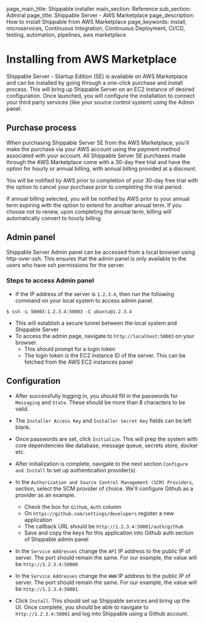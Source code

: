 page_main_title: Shippable installer
main_section: Reference
sub_section: Admiral
page_title: Shippable Server - AWS Marketplace
page_description: How to install Shippable from AWS Marketplace
page_keywords: install, microservices, Continuous Integration, Continuous Deployment, CI/CD, testing, automation, pipelines, aws marketplace

# Installing from AWS Marketplace

Shippable Server - Startup Edition (SE) is available on AWS Marketplace and can be installed by going
through a one-click purchase and install process. This will bring up Shippable Server on an EC2
instance of desired configuration. Once launched, you will configure the installation 
to connect your third party services (like your source control system) using the Admin panel.

## Purchase process
When purchasing Shippable Server SE from the AWS Marketplace, you'll make the 
purchase via your AWS account using the payment method associated with your account. All 
Shippable Server SE purchases made through the AWS Marketplace come with a 30-day free trial 
and have the option for hourly or annual billing, with annual billing provided at a 
discount. 

You will be notified by AWS prior to completion of your 30-day free trial with the option to 
cancel your purchase prior to completing the trial period.

If annual billing selected, you will be notified by AWS prior to your annual term 
expiring with the option to extend for another annual term. If you choose not to renew, upon 
completing the annual term, billing will automatically convert to hourly billing.

## Admin panel

Shippable Server Admin panel can be accessed from a local browser using
http-over-ssh. This ensures that the admin panel is only available to the users
who have ssh permissions for the server.

### Steps to access Admin panel
- If the IP address of the server is `1.2.3.4`, then run the following command
  on your local system to access admin panel.
```
$ ssh -L 50003:1.2.3.4:50003 -C ubuntu@1.2.3.4
```
- This will establish a secure tunnel between the local system and Shippable
  Server
- To access the admin page, navigate to `http://localhost:50003` on your
  browser.
  - This should prompt for a login token
  - The login token is the EC2 instance ID of the server. This can be fetched
    from the AWS EC2 instances panel

## Configuration

- After successfully logging in, you should fill in the passwords for
  `Messaging` and `State`. These should be more than 8 characters to be valid.

- The `Installer Access Key` and `Installer Secret Key` fields can be left
  blank.

- Once passwords are set, click `Initialize`. This will prep the system with
  core dependencies like database, message queue, secrets store, docker etc.

- After initialization is complete, navigate to the next section `Configure and
  Install` to set up authentication provider(s).

- In the `Authorization and Source Control Management (SCM) Providers`,
  section, select the SCM provider of choice. We'll configure Github as
  a provider as an example.
  - Check the box for `Github`, `Auth` column
  - On `https://github.com/settings/developers` register a new application
  - The callback URL should be `http://1.2.3.4:50001/auth/github`
  - Save and copy the keys for this application into Github auth section of
    Shippable admin panel

- In the `Service Addresses` change the `API` IP address to the public IP
  of server. The port should remain the same. For our example, the value will
  be `http://1.2.3.4:50000`

- In the `Service Addresses` change the `WWW` IP address to the public IP
  of server. The port should remain the same. For our example, the value will
  be `http://1.2.3.4:50001`

- Click `Install`. This should set up Shippable services and bring up the UI.
  Once complete, you should be able to navigate to `http://1.2.3.4:50001` and
  log into Shippable using a Github account.
